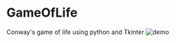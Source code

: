 # GameOfLife
Conway's game of life using python and Tkinter
![demo](![https://github.com/Cipher7d3/GameOfLife/blob/main/demo.png])
